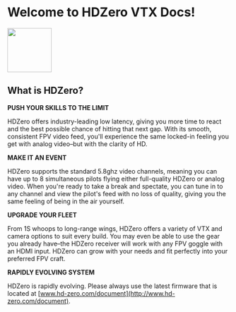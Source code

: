 # Welcome to HDZero VTX Docs!

<img src="https://raw.githubusercontent.com/ligenxxxx/hdzero-vtx-docs/main/site/img/HDZero.png" style="width:100">

## What is HDZero?

**PUSH YOUR SKILLS TO THE LIMIT**

HDZero offers industry-leading low latency, giving you more time to react and the best possible chance of hitting that next gap. With its smooth, consistent FPV video feed, you'll experience the same locked-in feeling you get with analog video–but with the clarity of HD.

**MAKE IT AN EVENT**

HDZero supports the standard 5.8ghz video channels, meaning you can have up to 8 simultaneous pilots flying either full-quality HDZero or analog video. When you're ready to take a break and spectate, you can tune in to any channel and view the pilot's feed with no loss of quality, giving you the same feeling of being in the air yourself.

**UPGRADE YOUR FLEET**

From 1S whoops to long-range wings, HDZero offers a variety of VTX and camera options to suit every build. You may even be able to use the gear you already have–the HDZero receiver will work with any FPV goggle with an HDMI input. HDZero can grow with your needs and fit perfectly into your preferred FPV craft.

**RAPIDLY EVOLVING SYSTEM**

HDZero is rapidly evolving. Please always use the latest firmware that is located at  [www.hd-zero.com/document](http://www.hd-zero.com/document).
